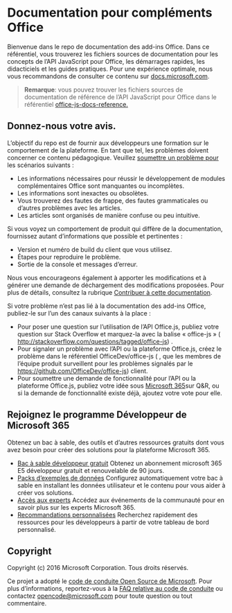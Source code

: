 # <a name="office-add-ins-documentation"></a>Documentation pour compléments Office

Bienvenue dans le repo de documentation des add-ins Office. Dans ce référentiel, vous trouverez les fichiers sources de documentation pour les concepts de l’API JavaScript pour Office, les démarrages rapides, les didacticiels et les guides pratiques. Pour une expérience optimale, nous vous recommandons de consulter ce contenu sur [docs.microsoft.com](https://docs.microsoft.com/office/dev/add-ins).

> **Remarque**: vous pouvez trouver les fichiers sources de documentation de référence de l’API JavaScript pour Office dans le référentiel [office-js-docs-reference.](https://github.com/OfficeDev/office-js-docs-reference)

## <a name="give-us-your-feedback"></a>Donnez-nous votre avis.

L’objectif du repo est de fournir aux développeurs une formation sur le comportement de la plateforme. En tant que tel, les problèmes doivent concerner ce contenu pédagogique. Veuillez [soumettre un problème pour](https://github.com/OfficeDev/office-js-docs-pr/issues) les scénarios suivants :

- Les informations nécessaires pour réussir le développement de modules complémentaires Office sont manquantes ou incomplètes.
- Les informations sont inexactes ou obsolètes.
- Vous trouverez des fautes de frappe, des fautes grammaticales ou d’autres problèmes avec les articles.
- Les articles sont organisés de manière confuse ou peu intuitive.

Si vous voyez un comportement de produit qui diffère de la documentation, fournissez autant d’informations que possible et pertinentes :

- Version et numéro de build du client que vous utilisez.
- Étapes pour reproduire le problème.
- Sortie de la console et messages d’erreur.

Nous vous encourageons également à apporter les modifications et à générer une demande de déchargement des modifications proposées. Pour plus de détails, consultez la rubrique [Contribuer à cette documentation](Contributing.md).

Si votre problème n’est pas lié à la documentation des add-ins Office, publiez-le sur l’un des canaux suivants à la place :

- Pour poser une question sur l’utilisation de l’API Office.js, publiez votre question sur Stack Overflow et marquez-la avec la balise « office-js » ( http://stackoverflow.com/questions/tagged/office-js) .
- Pour signaler un problème avec l’API ou la plateforme Office.js, créez le problème dans le référentiel OfficeDev/office-js ( , que les membres de l’équipe produit surveillent pour les problèmes signalés par le https://github.com/OfficeDev/office-js) client.
- Pour soumettre une demande de fonctionnalité pour l’API ou la plateforme Office.js, publiez votre idée sous [Microsoft 365](https://docs.microsoft.com/answers/products/m365)sur Q&R, ou si la demande de fonctionnalité existe déjà, ajoutez votre vote pour elle.

## <a name="join-the-microsoft-365-developer-program"></a>Rejoignez le programme Développeur de Microsoft 365

Obtenez un bac à sable, des outils et d’autres ressources gratuits dont vous avez besoin pour créer des solutions pour la plateforme Microsoft 365.

- [Bac à sable développeur gratuit](https://developer.microsoft.com/microsoft-365/dev-program#Subscription) Obtenez un abonnement microsoft 365 E5 développeur gratuit et renouvelable de 90 jours.
- [Packs d’exemples de données](https://developer.microsoft.com/microsoft-365/dev-program#Sample) Configurez automatiquement votre bac à sable en installant les données utilisateur et le contenu pour vous aider à créer vos solutions.
- [Accès aux experts](https://developer.microsoft.com/microsoft-365/dev-program#Experts) Accédez aux événements de la communauté pour en savoir plus sur les experts Microsoft 365.
- [Recommandations personnalisées](https://developer.microsoft.com/microsoft-365/dev-program#Recommendations) Recherchez rapidement des ressources pour les développeurs à partir de votre tableau de bord personnalisé.


## <a name="copyright"></a>Copyright

Copyright (c) 2016 Microsoft Corporation. Tous droits réservés.


Ce projet a adopté le [code de conduite Open Source de Microsoft](https://opensource.microsoft.com/codeofconduct/). Pour plus d’informations, reportez-vous à la [FAQ relative au code de conduite](https://opensource.microsoft.com/codeofconduct/faq/) ou contactez [opencode@microsoft.com](mailto:opencode@microsoft.com) pour toute question ou tout commentaire.
